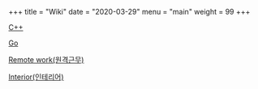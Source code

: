 +++
title = "Wiki"
date = "2020-03-29"
menu = "main"
weight = 99
+++

[C++](/c++)

[Go](/go)

[Remote work(원격근무)](/remote-work)

[Interior(인테리어)](/interior)
